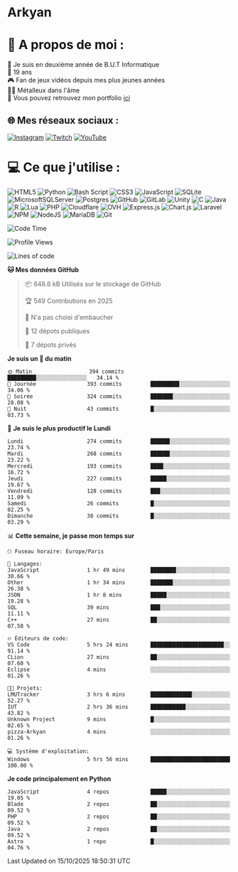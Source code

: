 # Arkyan
 # 💫 A propos de moi :
📖 Je suis en deuxième année de B.U.T Informatique  
🎂 19 ans  
🎮 Fan de jeux vidéos depuis mes plus jeunes années  
🤘🏻 Métalleux dans l'âme  
📕 Vous pouvez retrouvez mon portfolio [ici](https://arkyanportfolio.netlify.app/)

## 🌐 Mes réseaux sociaux :
[![Instagram](https://img.shields.io/badge/Instagram-%23E4405F.svg?logo=Instagram&logoColor=white)](https://instagram.com/arkyan25) [![Twitch](https://img.shields.io/badge/Twitch-%239146FF.svg?logo=Twitch&logoColor=white)](https://twitch.tv/arkyan_) [![YouTube](https://img.shields.io/badge/YouTube-%23FF0000.svg?logo=YouTube&logoColor=white)](https://youtube.com/@arkyan_) 

# 💻 Ce que j'utilise :
![HTML5](https://img.shields.io/badge/html5-%23E34F26.svg?style=for-the-badge&logo=html5&logoColor=white) ![Python](https://img.shields.io/badge/python-3670A0?style=for-the-badge&logo=python&logoColor=ffdd54) ![Bash Script](https://img.shields.io/badge/bash_script-%23121011.svg?style=for-the-badge&logo=gnu-bash&logoColor=white) ![CSS3](https://img.shields.io/badge/css3-%231572B6.svg?style=for-the-badge&logo=css3&logoColor=white) ![JavaScript](https://img.shields.io/badge/javascript-%23323330.svg?style=for-the-badge&logo=javascript&logoColor=%23F7DF1E) ![SQLite](https://img.shields.io/badge/sqlite-%2307405e.svg?style=for-the-badge&logo=sqlite&logoColor=white) ![MicrosoftSQLServer](https://img.shields.io/badge/Microsoft%20SQL%20Server-CC2927?style=for-the-badge&logo=microsoft%20sql%20server&logoColor=white) ![Postgres](https://img.shields.io/badge/postgres-%23316192.svg?style=for-the-badge&logo=postgresql&logoColor=white) ![GitHub](https://img.shields.io/badge/github-%23121011.svg?style=for-the-badge&logo=github&logoColor=white) ![GitLab](https://img.shields.io/badge/gitlab-%23181717.svg?style=for-the-badge&logo=gitlab&logoColor=white) ![Unity](https://img.shields.io/badge/unity-%23000000.svg?style=for-the-badge&logo=unity&logoColor=white)  ![C](https://img.shields.io/badge/c-%2300599C.svg?style=for-the-badge&logo=c&logoColor=white) ![Java](https://img.shields.io/badge/java-%23ED8B00.svg?style=for-the-badge&logo=openjdk&logoColor=white) ![R](https://img.shields.io/badge/r-%23276DC3.svg?style=for-the-badge&logo=r&logoColor=white)
![Lua](https://img.shields.io/badge/lua-%232C2D72.svg?style=for-the-badge&logo=lua&logoColor=white) ![PHP](https://img.shields.io/badge/php-%23777BB4.svg?style=for-the-badge&logo=php&logoColor=white) ![Cloudflare](https://img.shields.io/badge/Cloudflare-F38020?style=for-the-badge&logo=Cloudflare&logoColor=white) ![OVH](https://img.shields.io/badge/ovh-%23123F6D.svg?style=for-the-badge&logo=ovh&logoColor=#123F6D) ![Express.js](https://img.shields.io/badge/express.js-%23404d59.svg?style=for-the-badge&logo=express&logoColor=%2361DAFB) ![Chart.js](https://img.shields.io/badge/chart.js-F5788D.svg?style=for-the-badge&logo=chart.js&logoColor=white) ![Laravel](https://img.shields.io/badge/laravel-%23FF2D20.svg?style=for-the-badge&logo=laravel&logoColor=white) ![NPM](https://img.shields.io/badge/NPM-%23CB3837.svg?style=for-the-badge&logo=npm&logoColor=white) ![NodeJS](https://img.shields.io/badge/node.js-6DA55F?style=for-the-badge&logo=node.js&logoColor=white) ![MariaDB](https://img.shields.io/badge/MariaDB-003545?style=for-the-badge&logo=mariadb&logoColor=white) ![Git](https://img.shields.io/badge/git-%23F05033.svg?style=for-the-badge&logo=git&logoColor=white)

<!--START_SECTION:waka-->
![Code Time](http://img.shields.io/badge/Code%20Time-436%20hrs%2035%20mins-blue)

![Profile Views](http://img.shields.io/badge/Vues%20du%20profil-0-blue)

![Lines of code](https://img.shields.io/badge/Depuis%20Hello%20World%2C%20j%27ai%20%C3%A9crit-4.1%20million%20Lignes%20de%20code-blue)

**🐱 Mes données GitHub** 

> 📦 648.6 kB Utilisés sur le stockage de GitHub 
 > 
> 🏆 549 Contributions en 2025
 > 
> 🚫 N'a pas choisi d'embaucher
 > 
> 📜 12 dépots publiques 
 > 
> 🔑 7 dépots privés 
 > 
**Je suis un 🐤 du matin** 

```text
🌞 Matin                  394 commits         █████████░░░░░░░░░░░░░░░░   34.14 % 
🌆 Journée                393 commits         █████████░░░░░░░░░░░░░░░░   34.06 % 
🌃 Soirée                 324 commits         ███████░░░░░░░░░░░░░░░░░░   28.08 % 
🌙 Nuit                   43 commits          █░░░░░░░░░░░░░░░░░░░░░░░░   03.73 % 
```
📅 **Je suis le plus productif le Lundi** 

```text
Lundi                    274 commits         ██████░░░░░░░░░░░░░░░░░░░   23.74 % 
Mardi                    268 commits         ██████░░░░░░░░░░░░░░░░░░░   23.22 % 
Mercredi                 193 commits         ████░░░░░░░░░░░░░░░░░░░░░   16.72 % 
Jeudi                    227 commits         █████░░░░░░░░░░░░░░░░░░░░   19.67 % 
Vendredi                 128 commits         ███░░░░░░░░░░░░░░░░░░░░░░   11.09 % 
Samedi                   26 commits          █░░░░░░░░░░░░░░░░░░░░░░░░   02.25 % 
Dimanche                 38 commits          █░░░░░░░░░░░░░░░░░░░░░░░░   03.29 % 
```


📊 **Cette semaine, je passe mon temps sur** 

```text
🕑︎ Fuseau horaire: Europe/Paris

💬 Langages: 
JavaScript               1 hr 49 mins        ████████░░░░░░░░░░░░░░░░░   30.66 % 
Other                    1 hr 34 mins        ███████░░░░░░░░░░░░░░░░░░   26.38 % 
JSON                     1 hr 8 mins         █████░░░░░░░░░░░░░░░░░░░░   19.28 % 
SQL                      39 mins             ███░░░░░░░░░░░░░░░░░░░░░░   11.11 % 
C++                      27 mins             ██░░░░░░░░░░░░░░░░░░░░░░░   07.58 % 

🔥 Éditeurs de code: 
VS Code                  5 hrs 24 mins       ███████████████████████░░   91.14 % 
CLion                    27 mins             ██░░░░░░░░░░░░░░░░░░░░░░░   07.60 % 
Eclipse                  4 mins              ░░░░░░░░░░░░░░░░░░░░░░░░░   01.26 % 

🐱‍💻 Projets: 
LMUTracker               3 hrs 6 mins        █████████████░░░░░░░░░░░░   52.27 % 
IUT                      2 hrs 36 mins       ███████████░░░░░░░░░░░░░░   43.82 % 
Unknown Project          9 mins              █░░░░░░░░░░░░░░░░░░░░░░░░   02.65 % 
pizza-Arkyan             4 mins              ░░░░░░░░░░░░░░░░░░░░░░░░░   01.26 % 

💻 Système d'exploitation: 
Windows                  5 hrs 56 mins       █████████████████████████   100.00 % 
```

**Je code principalement en Python** 

```text
JavaScript               4 repos             █████░░░░░░░░░░░░░░░░░░░░   19.05 % 
Blade                    2 repos             ██░░░░░░░░░░░░░░░░░░░░░░░   09.52 % 
PHP                      2 repos             ██░░░░░░░░░░░░░░░░░░░░░░░   09.52 % 
Java                     2 repos             ██░░░░░░░░░░░░░░░░░░░░░░░   09.52 % 
Astro                    1 repo              █░░░░░░░░░░░░░░░░░░░░░░░░   04.76 % 
```




 Last Updated on 15/10/2025 18:50:31 UTC
<!--END_SECTION:waka-->

<!--START_SECTION:SHOW_PROJECTS-->
<!--END_SECTION:SHOW_PROJECTS-->

<!--START_SECTION:SHOW_LINES_OF_CODE-->
<!--END_SECTION:SHOW_LINES_OF_CODE-->

<!--START_SECTION:SHOW_TOTAL_CODE_TIME-->
<!--END_SECTION:SHOW_TOTAL_CODE_TIME-->

<!--START_SECTION:SHOW_PROFILE_VIEWS-->
<!--END_SECTION:SHOW_PROFILE_VIEWS-->

<!--START_SECTION:SHOW_COMMIT-->
<!--END_SECTION:SHOW_COMMIT-->

<!--START_SECTION:SHOW_DAYS_OF_WEEK-->
<!--END_SECTION:SHOW_DAYS_OF_WEEK-->

<!--START_SECTION:SHOW_LANGUAGE-->
<!--END_SECTION:SHOW_LANGUAGE-->

<!--START_SECTION:SHOW_TIMEZONE-->
<!--END_SECTION:SHOW_TIMEZONE-->

<!--START_SECTION:SHOW_LANGUAGE_PER_REPO-->
<!--END_SECTION:SHOW_LANGUAGE_PER_REPO-->

<!--START_SECTION:SHOW_SHORT_INFO-->
<!--END_SECTION:SHOW_SHORT_INFO-->
